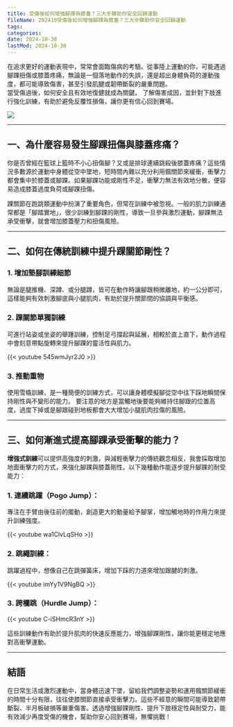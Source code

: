 ```yaml
---
title: 受傷後如何增強腳踝與膝蓋？三大步驟助你安全回歸運動
fileName: 202410受傷後如何增強腳踝與膝蓋？三大步驟助你安全回歸運動
tags:
categories:
date: 2024-10-30
lastMod: 2024-10-30
---
```

在追求更好的運動表現中，常常會面臨傷病的考驗。從事陸上運動的你，可能遇過腳踝扭傷或膝蓋疼痛，無論是一個落地動作的失誤，還是超出身體負荷的運動強度，都可能導致傷害，甚至引發肌腱或韌帶斷裂的嚴重問題。  
當受傷過後，如何安全且有效地復健就成為關鍵。
了解傷害成因，並針對下肢進行強化訓練，有助於避免反覆性損傷，讓你更有信心回到賽場。

![](https://cdn.jsdelivr.net/gh/xiang0805/blogimage@main/img/202410-1.jpg)

---

## 一、為什麼容易發生腳踝扭傷與膝蓋疼痛？

你是否曾經在籃球上籃時不小心扭傷腳？又或是排球連續跳殺後膝蓋疼痛？這些情況多數源於運動中身體從空中墜地，短時間內難以充分利用髖關節來緩衝，衝擊力都會集中於膝蓋或腳踝。如果腳踝功能或剛性不足，衝擊力無法有效地分散，便容易造成膝蓋過度負荷或腳踝扭傷。

踝關節在跑跳類運動中扮演了重要角色，但常在訓練中被忽視。一般的肌力訓練通常都是「腳踏實地」，很少訓練到腳踝的剛性，導致一旦參與激烈運動，腳踝無法承受衝擊，就會增加膝蓋壓力和扭傷風險。

---

## 二、如何在傳統訓練中提升踝關節剛性？

### 1. **增加墊腳訓練細節**

無論是腿推機、深蹲、或分腿蹲，皆可在動作時讓腳跟稍微離地，約一公分即可，這樣能夠有效刺激腳底與小腿肌肉，有助於提升關節間的協調與平衡感。

### 2. **踝關節單獨訓練**

可進行站姿或坐姿的舉踵訓練，控制足弓撐起與延展，相較於直上直下，動作過程中會刻意帶點旋轉來提升腳踝的靈活性與肌力。

{{< youtube 545wmJyr2J0 >}}

### 3. **推動重物**

使用雪橇訓練，是一種簡便的訓練方式，可以讓身體模擬腳從空中往下踩地瞬間保持剛性與不變形的能力。
要注意的地方是當觸地後要能夠維持住腳跟的位置高度，過度下掉或是腳跟碰到地板都會大大增加小腿肌肉拉傷的風險。

---

## 三、如何漸進式提高腳踝承受衝擊的能力？

**增強式訓練**可以提供高強度的刺激，與減輕衝擊力的傳統觀念相反，我會採取增加地面衝擊力的方式，來強化腳踝與膝蓋剛性。以下幾種動作能逐步提升腳踝的耐受能力：

### 1. **連續跳躍（Pogo Jump）**：

專注在手臂由後往前的擺動，創造更大的動量給予腳掌，增加觸地時的作用力來提升訓練強度。

{{< youtube wa1ClvLqSHo >}}

### 2. **跳繩訓練**：

跳躍過程中，想像自己在跳彈簧床，增加下踩的力道來增加跟腱的刺激。

{{< youtube imYy1V9NgBQ >}}

### 3. **跨欄跳（Hurdle Jump）**：

{{< youtube C-iSHmcR3nY >}}

這些訓練動作有助於提升肌肉的快速反應能力，增強腳踝剛性，讓你能更穩定地應對高衝擊運動。

---

## 結語

在日常生活或激烈運動中，當身體迅速下墜，留給我們調整姿勢和運用髖關節緩衝的時間十分有限，往往使膝關節直接承受衝擊力。這些不經意的瞬間可能導致韌帶斷裂、半月板破損等嚴重傷害。透過增強腳踝剛性、提升下肢穩定性與耐受力，能有效減少再度受傷的機會，幫助你安心回到賽場，無懼挑戰！
